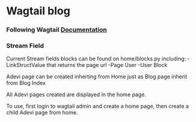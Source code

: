 # Wagtail blog 

### Following Wagtail [Documentation](https://docs.wagtail.io/en/stable/getting_started/tutorial.html "Wagtail")

### Stream Field

Current Stream fields blocks can be found on home/blocks.py including:
-LinkStructValue that returns the page url
-Page User
-User Block 

Adevi page can be created inherting from Home just as Blog page inherit from Blog Index

All Adevi pages created are displayed in the home page.

To use, first login to wagtail admin and create a home page, then create a child Adevi page from home.
